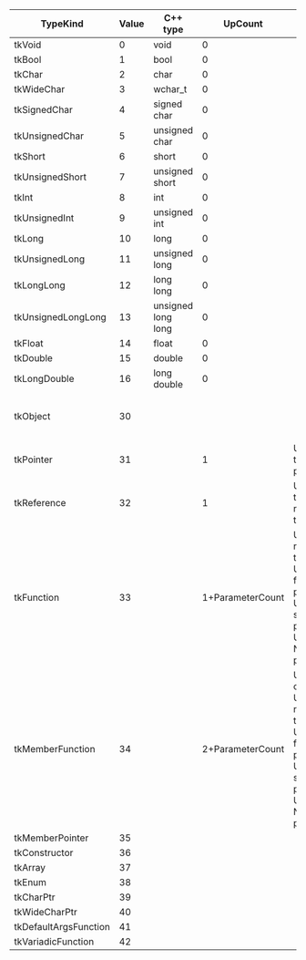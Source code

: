 | TypeKind              | Value | C++ type           | UpCount          | UpTypes                                                                                                                                   | Comment                         |
|-----------------------|-------|--------------------|------------------|-------------------------------------------------------------------------------------------------------------------------------------------|---------------------------------|
| tkVoid                | 0     | void               | 0                |                                                                                                                                           |                                 |
| tkBool                | 1     | bool               | 0                |                                                                                                                                           |                                 |
| tkChar                | 2     | char               | 0                |                                                                                                                                           |                                 |
| tkWideChar            | 3     | wchar_t            | 0                |                                                                                                                                           |                                 |
| tkSignedChar          | 4     | signed char        | 0                |                                                                                                                                           |                                 |
| tkUnsignedChar        | 5     | unsigned char      | 0                |                                                                                                                                           |                                 |
| tkShort               | 6     | short              | 0                |                                                                                                                                           |                                 |
| tkUnsignedShort       | 7     | unsigned short     | 0                |                                                                                                                                           |                                 |
| tkInt                 | 8     | int                | 0                |                                                                                                                                           |                                 |
| tkUnsignedInt         | 9     | unsigned int       | 0                |                                                                                                                                           |                                 |
| tkLong                | 10    | long               | 0                |                                                                                                                                           |                                 |
| tkUnsignedLong        | 11    | unsigned long      | 0                |                                                                                                                                           |                                 |
| tkLongLong            | 12    | long long          | 0                |                                                                                                                                           |                                 |
| tkUnsignedLongLong    | 13    | unsigned long long | 0                |                                                                                                                                           |                                 |
| tkFloat               | 14    | float              | 0                |                                                                                                                                           |                                 |
| tkDouble              | 15    | double             | 0                |                                                                                                                                           |                                 |
| tkLongDouble          | 16    | long double        | 0                |                                                                                                                                           |                                 |
| tkObject              | 30    |                    |                  |                                                                                                                                           | Any undeclared type is tkObject |
| tkPointer             | 31    |                    | 1                | Up0: the type it points to                                                                                                                |                                 |
| tkReference           | 32    |                    | 1                | Up0: the type it references to                                                                                                            |                                 |
| tkFunction            | 33    |                    | 1+ParameterCount | Up0: the return type.<br/>Up1: the first parameter.<br/>Up2: the second parameter.<br/>UpN: the Nth parameter.                            |                                 |
| tkMemberFunction      | 34    |                    | 2+ParameterCount | Up0: the class type.<br/>Up1: the return type.<br/>Up2: the first parameter.<br/>Up3: the second parameter.<br/>UpN: the N-1th parameter. |                                 |
| tkMemberPointer       | 35    |                    |                  |                                                                                                                                           |                                 |
| tkConstructor         | 36    |                    |                  |                                                                                                                                           |                                 |
| tkArray               | 37    |                    |                  |                                                                                                                                           |                                 |
| tkEnum                | 38    |                    |                  |                                                                                                                                           |                                 |
| tkCharPtr             | 39    |                    |                  |                                                                                                                                           |                                 |
| tkWideCharPtr         | 40    |                    |                  |                                                                                                                                           |                                 |
| tkDefaultArgsFunction | 41    |                    |                  |                                                                                                                                           |                                 |
| tkVariadicFunction    | 42    |
